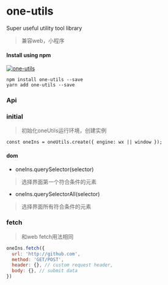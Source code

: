 # one-utils
Super useful utility tool library
> 兼容web，小程序
#### Install using npm 
[![one-utils](https://nodei.co/npm/one-utils.png)](https://npmjs.org/package/one-utils)
``` 
npm install one-utils --save
yarn add one-utils --save
```
### Api

### initial
> 初始化oneUtils运行环境，创建实例
```javacript
const oneIns = oneUtils.create({ engine: wx || window });
```
#### dom
+ oneIns.querySelector(selector)
> 选择界面第一个符合条件的元素
+ oneIns.querySelectorAll(selector)
> 选择界面所有符合条件的元素

### fetch
> 和web fetch用法相同
```javascript
oneIns.fetch({
  url: 'http://github.com',
  method: 'GET/POST',
  header: {}, // custom request header,
  body: {}, // submit data
})
```
